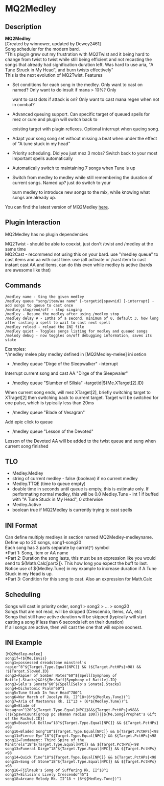 # MQ2Medley

## Description

**MQ2Medley**  
\[Created by winnower, updated by Dewey2461\]  
Song scheduler for the modern bard.  
"This plugin grew out my frustration with MQ2Twist and it being hard to change from twist to twist while still being efficient and not recasting the songs that already had signification duration left. Was hard to use aria, "A Tune Struck in My Head", and burn twists effectively"  
This is the next evolution of MQ2Twist. Features

* Set conditions for each song in the medley. Only want to cast on named? Only want to do insult if mana &gt; 10%? Only

  want to cast dots if attack is on? Only want to cast mana regen when not in combat?

* Advanced queuing support. Can specific target of queued spells for mez or cure and plugin will switch back to

  existing target with plugin reflexes. Optional interrupt when queing song.

* Adapt your song song set without missing a beat when under the effect of "A tune stuck in my head"
* Priority scheduling. Did you just mez 3 mobs? Switch back to your most important spells automatically  
* Automatically switch to maintaining 7 songs when Tune is up  
* Switch from medley to medley while still remembering the duration of current songs. Named up? just do switch to your

  burn medley to introduce new songs to the mix, while knowing what songs are already up.

You can find the latest version of MQ2Medley [here](https://macroquest.org/phpBB3/viewtopic.php?f=31&t=19781).

## Plugin Interaction

MQ2Medley has no plugin dependencies

MQ2Twist - should be able to coexist, just don't /twist and /medley at the same time  
MQ2Cast - recommend not using this on your bard. use "/medley queue" to cast items and aa with cast time. use /alt activate or /cast item to cast instant cast AA and items, can do this even while medley is active \(bards are awesome like that\)

## Commands

`/medley name - Sing the given medley`  
`/medley queue "song/item/aa name" [-targetid|spawnid] [-interrupt] - add songs to queue to cast once`  
`/medley stop/end/off - stop singing`  
`/medley - Resume the medley after using /medley stop`  
`/medley delay # - 10ths of a second, minimum of 0, default 3, how long after casting a spell to wait to cast next spell`  
`/medley reload - reload the INI file`  
`/medley quiet - Toggles songs listing for medley and queued songs`  
`/melody debug - now toggles on/off debugging information, saves its state`

Examples:  
\*/medley melee play medley defined in \[MQ2Medley-melee\] ini setion

* /medley queue "Dirge of the Sleepwalker" -interrupt

Interrupt current song and cast AA "Dirge of the Sleepwaler"

* /medley queue "Slumber of Silisia" -targetid\|${Me.XTarget\[2\].ID}

When current song ends, will mez XTarget\[2\], briefly switching target to XTraget\[2\] then switching back to current target. Target will be switched for one pulse, which is typically less than 20ms

* /medley queue "Blade of Vesagran"

Add epic click to queue

* /medley queue "Lesson of the Devoted"

Lesson of the Devoted AA will be added to the twist queue and sung when current song finished

## TLO

* Medley.Medley
* string of current medley - false \(boolean\) if no current medley
* Medley.TTQE \(time to queue empty\)
* double time in seconds until queue is empty, this is estimate only. If performating normal medley, this will be 0.0 Medley.Tune - int 1 if buffed with "A Tune Stuck in My Head", 0 otherwise
* Medley.Active
* boolean true if MQ2Medley is currently trying to cast spells

## INI Format

Can define multiply medleys in section named MQ2Medley-medleyname.  
Define up to 20 songs, song1-song20  
Each song has 3 parts separate by carrot\(^\) symbol  
\*Part 1: Song, Item or AA name  
\*Part 2: Duration the song lasts, this must be an expression like you would send to ${Math.Calc\[part2\]}. This how long you expect the buff to last. Notice use of ${Medley.Tune} in my example to increase duration if A Tune Stuck in my Head is up.  
\*Part 3: Condition for this song to cast. Also an expression for Math.Calc

## Scheduling

Songs will cast in priority order, song1 &gt; song2 &gt; ... &gt; song20  
Songs that are not read, will be skipped \(Crescendo, Items, AA, etc\)  
Songs that still have active duration will be skipped \(typically will start casting a song if less than 6 seconds left on their duration\)  
If all songs are active, then will cast the one that will expire soonest.

## INI Example

`[MQ2Medley-melee]`  
`songif=!${Me.Invis}`  
`song1=possessed dreadstone minstrel's rapier^8^${Target.Type.Equal[NPC]} && (${Target.PctHPs}<98) && !${Target.Slowed.ID}`  
`song2=Rapier of Somber Notes^60^${Spell[Symphony of Battle].Stacks}&&!${Me.Buff[Symphony of Battle].ID}`  
`song3=Selo's Sonata^60^${Spell[Selo's Sonata].Stacks}`  
`song4=Dichotomic Psalm^60^1`  
`song5=Tune Stuck In Your Head^780^1`  
`song6=War March of Jocelyn Rk. II^18+(6*${Medley.Tune})^1`  
`song7=Aria of Maetanrus Rk. II^13 + (6*${Medley.Tune})^1`  
`song8=Blade of Vesagran^120^${Target.Type.Equal[NPC]}&&${Target.PctHPs}<98&&(!${SpawnCount[group pc shaman radius 100]}||${Me.Song[Prophet's Gift of the Ruchu].ID})`  
`song9=Boastful Bellow^18^${Target.Type.Equal[NPC]} && ${Target.PctHPs}<98`  
`song10=Bladed Song^18^${Target.Type.Equal[NPC]} && ${Target.PctHPs}<98`  
`song11=Fierce Eye^18^${Target.Type.Equal[NPC]} && ${Target.PctHPs}<98`  
`song12=Fundament: Third Spire of the Minstrels^18^${Target.Type.Equal[NPC]} && ${Target.PctHPs}<98`  
`song13=Funeral Dirge^18^${Target.Type.Equal[NPC]} && ${Target.PctHPs}<98`  
`song14=Quick Time^18^${Target.Type.Equal[NPC]} && ${Target.PctHPs}<98`  
`song15=Song of Stone^18^${Target.Type.Equal[NPC]} && ${Target.PctHPs}<98`  
`song16=Fjilnauk's Song of Suffering Rk. II^18^1`  
`song17=Silisia's Lively Crescendo^45^1`  
`song18=Arcane Melody Rk. II^18 + (6*${Medley.Tune})^1`
